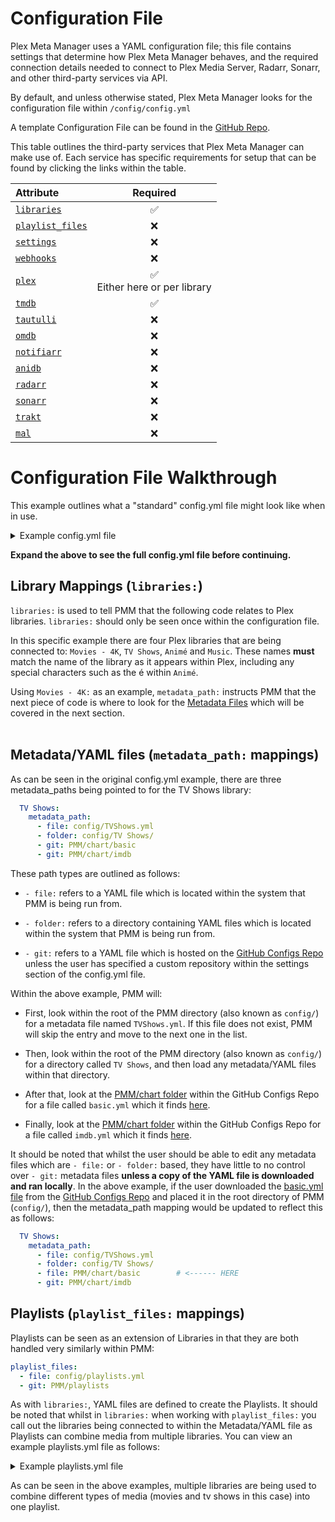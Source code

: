# Configuration File

Plex Meta Manager uses a YAML configuration file; this file contains settings that determine how Plex Meta Manager behaves, and the required connection details needed to connect to Plex Media Server, Radarr, Sonarr, and other third-party services via API.

By default, and unless otherwise stated, Plex Meta Manager looks for the configuration file within `/config/config.yml`

A template Configuration File can be found in the [GitHub Repo](https://github.com/meisnate12/Plex-Meta-Manager/blob/master/config/config.yml.template).

This table outlines the third-party services that Plex Meta Manager can make use of. Each service has specific requirements for setup that can be found by clicking the links within the table.

| Attribute                                                 |                Required                 |
|:----------------------------------------------------------|:---------------------------------------:|
| [`libraries`](libraries)                                  |                 &#9989;                 |
| [`playlist_files`](libraries.md#playlist-files-attribute) |                &#10060;                 |
| [`settings`](settings)                                    |                &#10060;                 |
| [`webhooks`](webhooks)                                    |                &#10060;                 |
| [`plex`](plex)                                            | &#9989; <br/>Either here or per library |
| [`tmdb`](tmdb)                                            |                 &#9989;                 |
| [`tautulli`](tautulli)                                    |                &#10060;                 |
| [`omdb`](omdb)                                            |                &#10060;                 |
| [`notifiarr`](notifiarr)                                  |                &#10060;                 |
| [`anidb`](anidb)                                          |                &#10060;                 |
| [`radarr`](radarr)                                        |                &#10060;                 |
| [`sonarr`](sonarr)                                        |                &#10060;                 |
| [`trakt`](trakt)                                          |                &#10060;                 |
| [`mal`](myanimelist)                                      |                &#10060;                 |

# Configuration File Walkthrough

This example outlines what a "standard" config.yml file might look like when in use.

<details>
  <summary>Example config.yml file</summary>
  <br />

```yaml
libraries:                                      # This is called out once within the config.yml file                                       
  Movies:                                       # Each library must match the Plex library name
    metadata_path:
      - file: config/Movies.yml                 # This is a local file on the system
      - folder: config/Movies/                  # This is a local directory on the system
      - git: PMM/chart/basic                    # This is a file within the https://github.com/meisnate12/Plex-Meta-Manager-Configs Repository
      - git: PMM/chart/imdb                     # This is a file within the https://github.com/meisnate12/Plex-Meta-Manager-Configs Repository
    overlay_path:
      - remove_overlays: false                  # Set this to true to remove all overlays
      - file: config/Overlays.yml               # This is a local file on the system
      - git: PMM/overlays/imdb_top_250          # This is a file within the https://github.com/meisnate12/Plex-Meta-Manager-Configs Repository
  TV Shows:                           
    metadata_path:
      - file: config/TVShows.yml
      - folder: config/TV Shows/
      - git: PMM/chart/basic                    # This is a file within the https://github.com/meisnate12/Plex-Meta-Manager-Configs Repository
      - git: PMM/chart/imdb                     # This is a file within the https://github.com/meisnate12/Plex-Meta-Manager-Configs Repository
    overlay_path:
      - remove_overlays: false                  # Set this to true to remove all overlays
      - file: config/Overlays.yml               # This is a local file on the system
      - git: PMM/overlays/imdb_top_250          # This is a file within the https://github.com/meisnate12/Plex-Meta-Manager-Configs Repository
  Anime:
    metadata_path:
      - file: config/Anime.yml
      - git: PMM/chart/basic                    # This is a file within the https://github.com/meisnate12/Plex-Meta-Manager-Configs Repository
      - git: PMM/chart/anilist                  # This is a file within the https://github.com/meisnate12/Plex-Meta-Manager-Configs Repository
  Music:
    metadata_path:
      - file: config/Music.yml
playlist_files:
  - file: config/playlists.yml       
  - git: PMM/playlist                           # This is a file within the https://github.com/meisnate12/Plex-Meta-Manager-Configs Repository
settings:
  cache: true
  cache_expiration: 60
  asset_directory: config/assets
  asset_folders: true
  asset_depth: 0
  create_asset_folders: false
  dimensional_asset_rename: false
  download_url_assets: false
  show_missing_season_assets: false
  show_missing_episode_assets: false
  show_asset_not_needed: true
  sync_mode: append
  minimum_items: 1
  default_collection_order:
  delete_below_minimum: true
  delete_not_scheduled: false
  run_again_delay: 2
  missing_only_released: false
  only_filter_missing: false
  show_unmanaged: true
  show_filtered: false
  show_options: false
  show_missing: true
  show_missing_assets: true
  save_report: true
  tvdb_language: eng
  ignore_ids:
  ignore_imdb_ids:
  item_refresh_delay: 0
  playlist_sync_to_users: all
  verify_ssl: true
webhooks:
  error:
  run_start:
  run_end:
  changes:
    version:
plex:
  url: http://192.168.1.12:32400
  token: ####################
  timeout: 60
  clean_bundles: false
  empty_trash: false
  optimize: false
tmdb:
  apikey: ################################
  language: en
tautulli:
  url: http://192.168.1.12:8181
  apikey: ################################
omdb:
  apikey: ########
notifiarr:
  apikey: ####################################
anidb:
  username: ######
  password: ######
radarr:
  url: http://192.168.1.12:7878
  token: ################################
  add_missing: false
  add_existing: false
  root_folder_path: S:/Movies
  monitor: true
  availability: announced
  quality_profile: HD-1080p
  tag:
  search: false
  radarr_path:
  plex_path:
sonarr:
  url: http://192.168.1.12:8989
  token: ################################
  add_missing: false
  add_existing: false
  root_folder_path: "S:/TV Shows"
  monitor: all
  quality_profile: HD-1080p
  language_profile: English
  series_type: standard
  season_folder: true
  tag:
  search: false
  cutoff_search: false
  sonarr_path:
  plex_path:
trakt:
  client_id: ################################################################
  client_secret: ################################################################
  authorization:
    # everything below is autofilled by the script
    access_token:
    token_type:
    expires_in:
    refresh_token:
    scope: public
    created_at:
mal:
  client_id: ################################
  client_secret: ################################################################
  authorization:
    # everything below is autofilled by the script
    access_token:
    token_type:
    expires_in:
    refresh_token:
```
</details>

**Expand the above to see the full config.yml file before continuing.**
<br/>

## Library Mappings (`libraries:`)

`libraries:` is used to tell PMM that the following code relates to Plex libraries. `libraries:` should only be seen once within the configuration file.

In this specific example there are four Plex libraries that are being connected to: `Movies - 4K`, `TV Shows`, `Animé` and `Music`. These names **must**  match the name of the library as it appears within Plex, including any special characters such as the é within `Animé`.

Using `Movies - 4K:` as an example, `metadata_path:` instructs PMM that the next piece of code is where to look for the [Metadata Files](../../metadata/metadata) which will be covered in the next section.
<br/>
<br/>

## Metadata/YAML files (`metadata_path:` mappings)
As can be seen in the original config.yml example, there are three metadata_paths being pointed to for the TV Shows library:
```yaml
  TV Shows:
    metadata_path:
      - file: config/TVShows.yml
      - folder: config/TV Shows/
      - git: PMM/chart/basic
      - git: PMM/chart/imdb
```

These path types are outlined as follows:
* `- file:` refers to a YAML file which is located within the system that PMM is being run from. 

* `- folder:` refers to a directory containing YAML files which is located within the system that PMM is being run from. 

* `- git:` refers to a YAML file which is hosted on the [GitHub Configs Repo](https://github.com/meisnate12/Plex-Meta-Manager-Configs) unless the user has specified a custom repository within the settings section of the config.yml file.

Within the above example, PMM will:
* First, look within the root of the PMM directory (also known as `config/`) for a metadata file named `TVShows.yml`. If this file does not exist, PMM will skip the entry and move to the next one in the list.

* Then, look within the root of the PMM directory (also known as `config/`) for a directory called `TV Shows`, and then load any metadata/YAML files within that directory.

* After that, look at the [PMM/chart folder](https://github.com/meisnate12/Plex-Meta-Manager-Configs/tree/master/PMM/chart) within the GitHub Configs Repo for a file called `basic.yml` which it finds [here](https://github.com/meisnate12/Plex-Meta-Manager-Configs/blob/master/PMM/chart/basic.yml).

* Finally, look at the [PMM/chart folder](https://github.com/meisnate12/Plex-Meta-Manager-Configs/tree/master/PMM/chart) within the GitHub Configs Repo for a file called `imdb.yml` which it finds [here](https://github.com/meisnate12/Plex-Meta-Manager-Configs/blob/master/PMM/chart/imdb.yml).

It should be noted that whilst the user should be able to edit any metadata files which are `- file:` or `- folder:` based, they have little to no control over `- git:` metadata files **unless a copy of the YAML file is downloaded and ran locally**. In the above example, if the user downloaded the [basic.yml file](https://github.com/meisnate12/Plex-Meta-Manager-Configs/blob/master/PMM/chart/basic.yml) from the [GitHub Configs Repo](https://github.com/meisnate12/Plex-Meta-Manager-Configs) and placed it in the root directory of PMM (`config/`), then the metadata_path mapping would be updated to reflect this as follows:
```yaml
  TV Shows:
    metadata_path:
      - file: config/TVShows.yml
      - folder: config/TV Shows/
      - file: PMM/chart/basic        # <------ HERE
      - git: PMM/chart/imdb
```

## Playlists (`playlist_files:` mappings)

Playlists can be seen as an extension of Libraries in that they are both handled very similarly within PMM:
```yaml
playlist_files:
  - file: config/playlists.yml
  - git: PMM/playlists
```  

As with `libraries:`, YAML files are defined to create the Playlists. It should be noted that whilst in `libraries:` when working with `playlist_files:` you call out the libraries being connected to within the Metadata/YAML file as Playlists can combine media from multiple libraries. You can view an example playlists.yml file as follows:

<details>
  <summary>Example playlists.yml file</summary>
  <br />

```yaml
playlists:
  Marvel Cinematic Universe:
    sync_to_users: all
    sync_mode: sync
    libraries: Movies, TV Shows
    trakt_list: https://trakt.tv/users/donxy/lists/marvel-cinematic-universe?sort=rank,asc
    summary: Marvel Cinematic Universe In Order
  Star Wars Clone Wars Chronological Order:
    sync_to_users: all
    sync_mode: sync
    libraries: Movies, TV Shows
    trakt_list: https://trakt.tv/users/tomfin46/lists/star-wars-the-clone-wars-chronological-episode-order
```
</details>

As can be seen in the above examples, multiple libraries are being used to combine different types of media (movies and tv shows in this case) into one playlist.